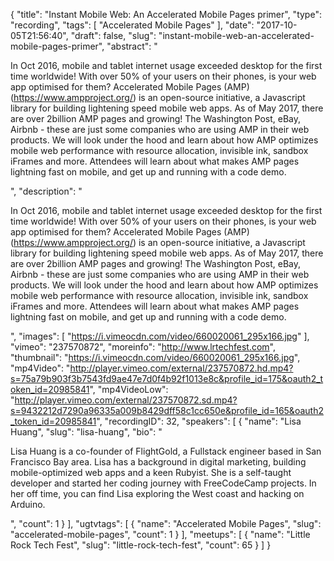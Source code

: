 {
  "title": "Instant Mobile Web: An Accelerated Mobile Pages primer",
  "type": "recording",
  "tags": [
    "Accelerated Mobile Pages"
  ],
  "date": "2017-10-05T21:56:40",
  "draft": false,
  "slug": "instant-mobile-web-an-accelerated-mobile-pages-primer",
  "abstract": "<p>In Oct 2016, mobile and tablet internet usage exceeded desktop for the first time worldwide! With over 50% of your users on their phones, is your web app optimised for them? Accelerated Mobile Pages (AMP)(https://www.ampproject.org/) is an open-source initiative, a Javascript library for building lightening speed mobile web apps. As of May 2017, there are over 2billion AMP pages and growing! The Washington Post, eBay, Airbnb - these are just some companies who are using AMP in their web products. We will look under the hood and learn about how AMP optimizes mobile web performance with resource allocation, invisible ink, sandbox iFrames and more. Attendees will learn about what makes AMP pages lightning fast on mobile, and get up and running with a code demo.</p>",
  "description": "<p>In Oct 2016, mobile and tablet internet usage exceeded desktop for the first time worldwide! With over 50% of your users on their phones, is your web app optimised for them? Accelerated Mobile Pages (AMP)(https://www.ampproject.org/) is an open-source initiative, a Javascript library for building lightening speed mobile web apps. As of May 2017, there are over 2billion AMP pages and growing! The Washington Post, eBay, Airbnb - these are just some companies who are using AMP in their web products. We will look under the hood and learn about how AMP optimizes mobile web performance with resource allocation, invisible ink, sandbox iFrames and more. Attendees will learn about what makes AMP pages lightning fast on mobile, and get up and running with a code demo.</p>",
  "images": [
    "https://i.vimeocdn.com/video/660020061_295x166.jpg"
  ],
  "vimeo": "237570872",
  "moreinfo": "http://www.lrtechfest.com",
  "thumbnail": "https://i.vimeocdn.com/video/660020061_295x166.jpg",
  "mp4Video": "http://player.vimeo.com/external/237570872.hd.mp4?s=75a79b903f3b7543fd9ae47e7d0f4b92f1013e8c&profile_id=175&oauth2_token_id=20985841",
  "mp4VideoLow": "http://player.vimeo.com/external/237570872.sd.mp4?s=9432212d7290a96335a009b8429dff58c1cc650e&profile_id=165&oauth2_token_id=20985841",
  "recordingID": 32,
  "speakers": [
    {
      "name": "Lisa Huang",
      "slug": "lisa-huang",
      "bio": "<p>Lisa Huang is a co-founder of FlightGold, a Fullstack engineer based in San Francisco Bay area. Lisa has a background in digital marketing, building mobile-optimized web apps and a keen Rubyist. She is a self-taught developer and started her coding journey with FreeCodeCamp projects. In her off time, you can find Lisa exploring the West coast and hacking on Arduino.</p>",
      "count": 1
    }
  ],
  "ugtvtags": [
    {
      "name": "Accelerated Mobile Pages",
      "slug": "accelerated-mobile-pages",
      "count": 1
    }
  ],
  "meetups": [
    {
      "name": "Little Rock Tech Fest",
      "slug": "little-rock-tech-fest",
      "count": 65
    }
  ]
}